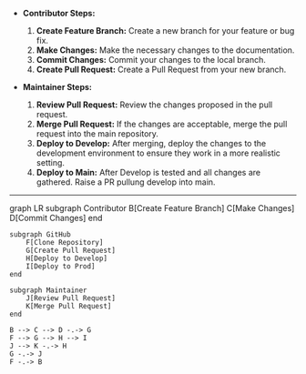 
- **Contributor Steps:**
  1. **Create Feature Branch:** Create a new branch for your feature or bug fix.
  2. **Make Changes:** Make the necessary changes to the documentation.
  3. **Commit Changes:** Commit your changes to the local branch.
  4. **Create Pull Request:** Create a Pull Request from your new branch.

- **Maintainer Steps:**
  1. **Review Pull Request:** Review the changes proposed in the pull request.
  2. **Merge Pull Request:** If the changes are acceptable, merge the pull request into the main repository.
  3. **Deploy to Develop:** After merging, deploy the changes to the development environment to ensure they work in a more realistic setting.
  4. **Deploy to Main:** After Develop is tested and all changes are gathered. Raise a PR pullung develop into main.

---

graph LR
    subgraph Contributor
        B[Create Feature Branch]
        C[Make Changes]
        D[Commit Changes]
    end

    subgraph GitHub
        F[Clone Repository]
        G[Create Pull Request]
        H[Deploy to Develop]
        I[Deploy to Prod]
    end

    subgraph Maintainer
        J[Review Pull Request]
        K[Merge Pull Request]
    end

    B --> C --> D -.-> G
    F --> G --> H --> I
    J --> K -.-> H
    G -.-> J
    F -.-> B

